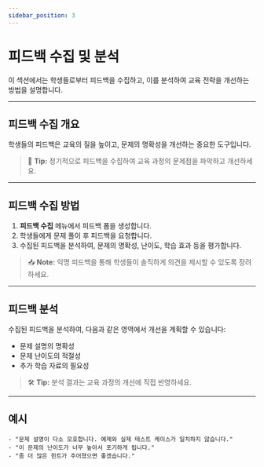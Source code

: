```yaml
---
sidebar_position: 3
---
```


# 피드백 수집 및 분석

이 섹션에서는 학생들로부터 피드백을 수집하고, 이를 분석하여 교육 전략을 개선하는 방법을 설명합니다.

---

## 피드백 수집 개요

학생들의 피드백은 교육의 질을 높이고, 문제의 명확성을 개선하는 중요한 도구입니다.

> 💬 **Tip:** 정기적으로 피드백을 수집하여 교육 과정의 문제점을 파악하고 개선하세요.

---

## 피드백 수집 방법

1. **피드백 수집** 메뉴에서 피드백 폼을 생성합니다.
2. 학생들에게 문제 풀이 후 피드백을 요청합니다.
3. 수집된 피드백을 분석하여, 문제의 명확성, 난이도, 학습 효과 등을 평가합니다.

> 📥 **Note:** 익명 피드백을 통해 학생들이 솔직하게 의견을 제시할 수 있도록 장려하세요.

---

## 피드백 분석

수집된 피드백을 분석하여, 다음과 같은 영역에서 개선을 계획할 수 있습니다:

- 문제 설명의 명확성
- 문제 난이도의 적절성
- 추가 학습 자료의 필요성

> 🛠️ **Tip:** 분석 결과는 교육 과정의 개선에 직접 반영하세요.

---

## 예시

```plaintext
- "문제 설명이 다소 모호합니다. 예제와 실제 테스트 케이스가 일치하지 않습니다."
- "이 문제의 난이도가 너무 높아서 포기하게 됩니다."
- "좀 더 많은 힌트가 주어졌으면 좋겠습니다."
```
